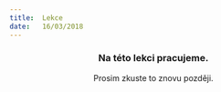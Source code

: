 ```yaml
---
title:  Lekce
date:   16/03/2018
---
```


### <center>Na této lekci pracujeme.</center>
<center>Prosim zkuste to znovu později.</center>
